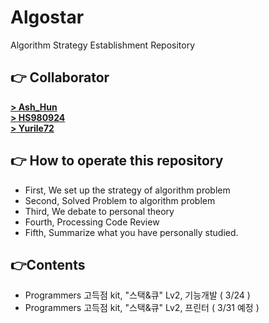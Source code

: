 # Algostar
Algorithm Strategy Establishment Repository

## 👉 Collaborator
[**> Ash_Hun**](https://github.com/ash-hun)  
[**> HS980924**](https://github.com/HS980924)  
[**> Yurile72**](https://github.com/Yurile72)

## 👉 How to operate this repository
- First, We set up the strategy of algorithm problem  
- Second, Solved Problem to algorithm problem  
- Third, We debate to personal theory
- Fourth, Processing Code Review  
- Fifth, Summarize what you have personally studied.  

## 👉Contents
- Programmers 고득점 kit, "스택&큐" Lv2, 기능개발 ( 3/24 )
- Programmers 고득점 kit, "스택&큐" Lv2, 프린터 ( 3/31 예정 )
